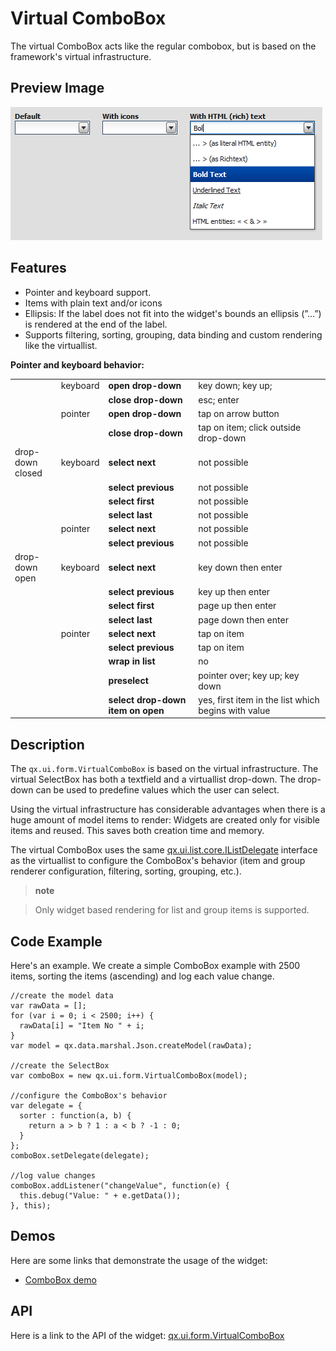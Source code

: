 Virtual ComboBox
================

The virtual ComboBox acts like the regular combobox, but is based on the framework's virtual infrastructure.

Preview Image
-------------

![virtualcombobox.png](virtualcombobox.png)

Features
--------

-   Pointer and keyboard support.
-   Items with plain text and/or icons
-   Ellipsis: If the label does not fit into the widget's bounds an ellipsis (”...”) is rendered at the end of the label.
-   Supports filtering, sorting, grouping, data binding and custom rendering like the virtuallist.

**Pointer and keyboard behavior:**

<table>
<col width="15%" />
<col width="9%" />
<col width="30%" />
<col width="45%" />
<tbody>
<tr class="odd">
<td align="left"></td>
<td align="left">keyboard</td>
<td align="left"><strong>open drop-down</strong></td>
<td align="left">key down; key up;</td>
</tr>
<tr class="even">
<td align="left"></td>
<td align="left"></td>
<td align="left"><strong>close drop-down</strong></td>
<td align="left">esc; enter</td>
</tr>
<tr class="odd">
<td align="left"></td>
<td align="left">pointer</td>
<td align="left"><strong>open drop-down</strong></td>
<td align="left">tap on arrow button</td>
</tr>
<tr class="even">
<td align="left"></td>
<td align="left"></td>
<td align="left"><strong>close drop-down</strong></td>
<td align="left">tap on item; click outside drop-down</td>
</tr>
<tr class="odd">
<td align="left">drop-down closed</td>
<td align="left">keyboard</td>
<td align="left"><strong>select next</strong></td>
<td align="left">not possible</td>
</tr>
<tr class="even">
<td align="left"></td>
<td align="left"></td>
<td align="left"><strong>select previous</strong></td>
<td align="left">not possible</td>
</tr>
<tr class="odd">
<td align="left"></td>
<td align="left"></td>
<td align="left"><strong>select first</strong></td>
<td align="left">not possible</td>
</tr>
<tr class="even">
<td align="left"></td>
<td align="left"></td>
<td align="left"><strong>select last</strong></td>
<td align="left">not possible</td>
</tr>
<tr class="odd">
<td align="left"></td>
<td align="left">pointer</td>
<td align="left"><strong>select next</strong></td>
<td align="left">not possible</td>
</tr>
<tr class="even">
<td align="left"></td>
<td align="left"></td>
<td align="left"><strong>select previous</strong></td>
<td align="left">not possible</td>
</tr>
<tr class="odd">
<td align="left">drop-down open</td>
<td align="left">keyboard</td>
<td align="left"><strong>select next</strong></td>
<td align="left">key down then enter</td>
</tr>
<tr class="even">
<td align="left"></td>
<td align="left"></td>
<td align="left"><strong>select previous</strong></td>
<td align="left">key up then enter</td>
</tr>
<tr class="odd">
<td align="left"></td>
<td align="left"></td>
<td align="left"><strong>select first</strong></td>
<td align="left">page up then enter</td>
</tr>
<tr class="even">
<td align="left"></td>
<td align="left"></td>
<td align="left"><strong>select last</strong></td>
<td align="left">page down then enter</td>
</tr>
<tr class="odd">
<td align="left"></td>
<td align="left">pointer</td>
<td align="left"><strong>select next</strong></td>
<td align="left">tap on item</td>
</tr>
<tr class="even">
<td align="left"></td>
<td align="left"></td>
<td align="left"><strong>select previous</strong></td>
<td align="left">tap on item</td>
</tr>
<tr class="odd">
<td align="left"></td>
<td align="left"></td>
<td align="left"><strong>wrap in list</strong></td>
<td align="left">no</td>
</tr>
<tr class="even">
<td align="left"></td>
<td align="left"></td>
<td align="left"><strong>preselect</strong></td>
<td align="left">pointer over; key up; key down</td>
</tr>
<tr class="odd">
<td align="left"></td>
<td align="left"></td>
<td align="left"><strong>select drop-down item on open</strong></td>
<td align="left">yes, first item in the list which begins with value</td>
</tr>
</tbody>
</table>

Description
-----------

The `qx.ui.form.VirtualComboBox` is based on the virtual infrastructure. The virtual SelectBox has both a textfield and a virtuallist drop-down. The drop-down can be used to predefine values which the user can select.

Using the virtual infrastructure has considerable advantages when there is a huge amount of model items to render: Widgets are created only for visible items and reused. This saves both creation time and memory.

The virtual ComboBox uses the same [qx.ui.list.core.IListDelegate](../../apps/apiviewer/#qx.ui.list.core.IListDelegate) interface as the virtuallist to configure the ComboBox's behavior (item and group renderer configuration, filtering, sorting, grouping, etc.).

> **note**

> Only widget based rendering for list and group items is supported.

Code Example
------------

Here's an example. We create a simple ComboBox example with 2500 items, sorting the items (ascending) and log each value change.

    //create the model data
    var rawData = [];
    for (var i = 0; i < 2500; i++) {
      rawData[i] = "Item No " + i;
    }
    var model = qx.data.marshal.Json.createModel(rawData);

    //create the SelectBox
    var comboBox = new qx.ui.form.VirtualComboBox(model);

    //configure the ComboBox's behavior
    var delegate = {
      sorter : function(a, b) {
        return a > b ? 1 : a < b ? -1 : 0;
      }
    };
    comboBox.setDelegate(delegate);

    //log value changes
    comboBox.addListener("changeValue", function(e) {
      this.debug("Value: " + e.getData());
    }, this);

Demos
-----

Here are some links that demonstrate the usage of the widget:

-   [ComboBox demo](../../apps/demobrowser/#virtual~ComboBox.html)

API
---

Here is a link to the API of the widget:
[qx.ui.form.VirtualComboBox](../../apps/apiviewer/#qx.ui.form.VirtualComboBox)
